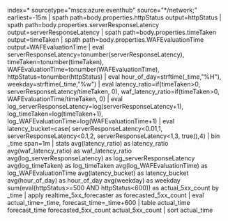 index=* sourcetype="mscs:azure:eventhub" source="*/network;" earliest=-15m
| spath path=body.properties.httpStatus output=httpStatus
| spath path=body.properties.serverResponseLatency output=serverResponseLatency
| spath path=body.properties.timeTaken output=timeTaken
| spath path=body.properties.WAFEvaluationTime output=WAFEvaluationTime
| eval serverResponseLatency=tonumber(serverResponseLatency),
        timeTaken=tonumber(timeTaken),
        WAFEvaluationTime=tonumber(WAFEvaluationTime),
        httpStatus=tonumber(httpStatus)
| eval hour_of_day=strftime(_time,"%H"),
        weekday=strftime(_time,"%w")
| eval latency_ratio=if(timeTaken>0, serverResponseLatency/timeTaken, 0),
        waf_latency_ratio=if(timeTaken>0, WAFEvaluationTime/timeTaken, 0)
| eval log_serverResponseLatency=log(serverResponseLatency+1),
        log_timeTaken=log(timeTaken+1),
        log_WAFEvaluationTime=log(WAFEvaluationTime+1)
| eval latency_bucket=case(
        serverResponseLatency<0.01,1,
        serverResponseLatency<0.1,2,
        serverResponseLatency<1,3,
        true(),4)
| bin _time span=1m
| stats avg(latency_ratio) as latency_ratio avg(waf_latency_ratio) as waf_latency_ratio avg(log_serverResponseLatency) as log_serverResponseLatency avg(log_timeTaken) as log_timeTaken avg(log_WAFEvaluationTime) as log_WAFEvaluationTime avg(latency_bucket) as latency_bucket avg(hour_of_day) as hour_of_day avg(weekday) as weekday sum(eval(httpStatus>=500 AND httpStatus<600)) as actual_5xx_count by _time
| apply realtime_5xx_forecaster as forecasted_5xx_count
| eval actual_time=_time, forecast_time=_time+600
| table actual_time forecast_time forecasted_5xx_count actual_5xx_count
| sort actual_time